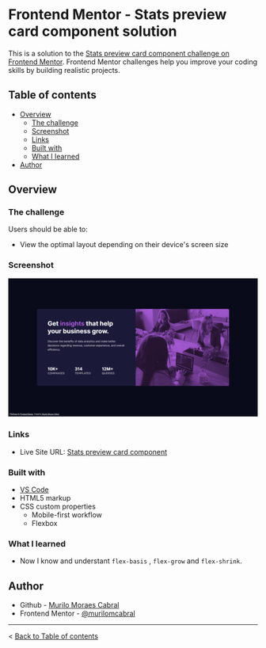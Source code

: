 # Frontend Mentor - Stats preview card component solution

This is a solution to the [Stats preview card component challenge on Frontend Mentor](https://www.frontendmentor.io/challenges/stats-preview-card-component-8JqbgoU62). Frontend Mentor challenges help you improve your coding skills by building realistic projects.

## Table of contents

- [Overview](#overview)
  - [The challenge](#the-challenge)
  - [Screenshot](#screenshot)
  - [Links](#links)
  - [Built with](#built-with)
  - [What I learned](#what-i-learned)
- [Author](#author)

## Overview

### The challenge

Users should be able to:

- View the optimal layout depending on their device's screen size

### Screenshot

![](stats-preview-card-component-solution.png)

### Links

- Live Site URL: [Stats preview card component](https://murilomcabral.github.io/frontendmentor/009-stats-preview-card-component-main/)

### Built with

- [VS Code](https://code.visualstudio.com/)
- HTML5 markup
- CSS custom properties
  - Mobile-first workflow
  - Flexbox

### What I learned

- Now I know and understant `flex-basis` , `flex-grow` and `flex-shrink`.

## Author

- Github - [Murilo Moraes Cabral](https://github.com/murilomcabral)
- Frontend Mentor - [@murilomcabral](https://www.frontendmentor.io/profile/murilomcabral)

---

< [Back to Table of contents](#table-of-contents)